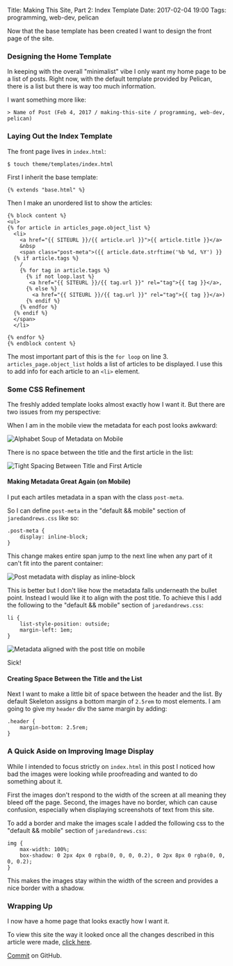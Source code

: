 Title: Making This Site, Part 2: Index Template
Date: 2017-02-04 19:00
Tags: programming, web-dev, pelican

Now that the base template has been created I want to design the front
page of the site.

### Designing the Home Template

In keeping with the overall "minimalist" vibe I only want my
home page to be a list of posts. Right now,
with the default template provided by Pelican, there is a list but
there is way too much information.

I want something more like:

    > Name of Post (Feb 4, 2017 / making-this-site / programming, web-dev, pelican)

### Laying Out the Index Template

The front page lives in `index.html`:

    $ touch theme/templates/index.html

First I inherit the base template:

    {% extends "base.html" %}

Then I make an unordered list to show the articles:

    {% block content %}
    <ul>
    {% for article in articles_page.object_list %}
      <li>
        <a href="{{ SITEURL }}/{{ article.url }}">{{ article.title }}</a>
        &nbsp
        <span class="post-meta">({{ article.date.strftime('%b %d, %Y') }}
      {% if article.tags %}
        /
        {% for tag in article.tags %}
          {% if not loop.last %}
           <a href="{{ SITEURL }}/{{ tag.url }}" rel="tag">{{ tag }}</a>,
          {% else %}
            <a href="{{ SITEURL }}/{{ tag.url }}" rel="tag">{{ tag }}</a>)
          {% endif %}
        {% endfor %}
      {% endif %}
      </span>
      </li>
      
    {% endfor %}
    {% endblock content %}

The most important part of this is the `for loop` on
line 3. `articles_page.object_list` holds a list of
articles to be displayed. I use this to add info for each article to
an `<li>` element.

### Some CSS Refinement

The freshly added template looks almost exactly how I want it. But
there are two issues from my perspective:

When I am in the mobile view the metadata for each post looks
awkward:

![Alphabet Soup of Metadata on Mobile](/images/crushed_up_metadata.png)

There is no space between the title and the first article in the
list:

![Tight Spacing Between Title and First Article](/images/tight_title.png)

#### Making Metadata Great Again (on Mobile)
I put each artiles metadata in a span with the class `post-meta`.

So I can define `post-meta` in the "default && mobile" section of
`jaredandrews.css` like so:

	.post-meta {
		display: inline-block;
	}

This change makes entire span jump to the next line when any part of
it can't fit into the parent container:

![Post metadata with display as inline-block](/images/inline_block_metadata.png)

This is better but I don't like how the metadata falls underneath the
bullet point. Instead I would like it to align with the post title. To
achieve this I add the following to the "default && mobile" section of `jaredandrews.css`:

	li {
		list-style-position: outside;
		margin-left: 1em;
	}

![Metadata aligned with the post title on mobile](/images/aligned_metadata_mobile.png)

Sick!

#### Creating Space Between the Title and the List

Next I want to make a little bit of space between the header and the
list. By default Skeleton assigns a bottom margin of `2.5rem` to most
elements. I am going to give my `header` div the same margin by
adding:

	.header {
		margin-bottom: 2.5rem;
	}

### A Quick Aside on Improving Image Display

While I intended to focus strictly on `index.html` in this post I
noticed how bad the images were looking while proofreading and
wanted to do something about it.

First the images don't respond to the width of the screen at all
meaning they bleed off the page. Second, the images have no border,
which can cause confusion, especially when displaying screenshots of
text from this site.

To add a border and make the images scale I added the following css
to the "default && mobile" section of `jaredandrews.css`:

	img {
		max-width: 100%;
		box-shadow: 0 2px 4px 0 rgba(0, 0, 0, 0.2), 0 2px 8px 0 rgba(0, 0, 0, 0.2);
	}

This makes the images stay within the width of the screen and provides
a nice border with a shadow.

### Wrapping Up

I now have a home page that looks exactly how I want it.

To view this site the way it looked once all the changes described in this article were made, [click here](/making-this-site-rendered/02).

[Commit](https://github.com/jaredandrews/jaredandrewsdotcom_makingof/commit/74f249514fdba6b511a06e627927e93c5557a34f) on GitHub.
 

